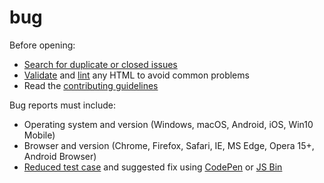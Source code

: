 # bug

Before opening:

* [Search for duplicate or closed issues](https://github.com/twbs/bootstrap/issues?utf8=%E2%9C%93&q=is%3Aissue)
* [Validate](https://html5.validator.nu/) and [lint](https://github.com/twbs/bootlint#in-the-browser) any HTML to avoid common problems
* Read the [contributing guidelines](https://github.com/twbs/bootstrap/blob/master/CONTRIBUTING.md)

Bug reports must include:

* Operating system and version \(Windows, macOS, Android, iOS, Win10 Mobile\)
* Browser and version \(Chrome, Firefox, Safari, IE, MS Edge, Opera 15+, Android Browser\)
* [Reduced test case](https://css-tricks.com/reduced-test-cases/) and suggested fix using [CodePen](https://codepen.io/) or [JS Bin](https://jsbin.com/)

